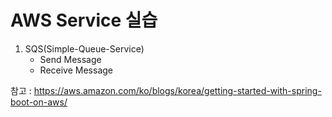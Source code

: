 # AWS Service 실습

1. SQS(Simple-Queue-Service)
   - Send Message
   - Receive Message

참고 : https://aws.amazon.com/ko/blogs/korea/getting-started-with-spring-boot-on-aws/